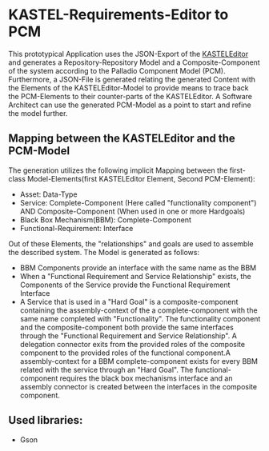 # KASTEL-Requirements-Editor to PCM 
This prototypical Application uses the JSON-Export of the [KASTELEditor](https://github.com/Baakel/KastelEditor) and generates a Repository-Repository Model and a Composite-Component of the system according to the Palladio Component Model (PCM). Furthermore, a JSON-File is generated relating the generated Content with the Elements of the KASTELEditor-Model to provide means to trace back the PCM-Elements to their counter-parts of the KASTELEditor. 
A Software Architect can use the generated PCM-Model as a point to start and refine the model further. 

## Mapping between the KASTELEditor and the PCM-Model
The generation utilizes the following implicit Mapping between the first-class Model-Elements(first KASTELEditor Element, Second PCM-Element):

* Asset: Data-Type
* Service: Complete-Component (Here called "functionality component") AND Composite-Component (When used in one or more Hardgoals)
* Black Box Mechanism(BBM): Complete-Component
* Functional-Requirement: Interface

Out of these Elements, the "relationships" and goals are used to assemble the described system.
The Model is generated as follows: 

* BBM Components provide an interface with the same name as the BBM
* When a "Functional Requirement and Service Relationship" exists, the Components of the Service provide the Functional Requirement Interface
* A Service that is used in a "Hard Goal" is a composite-component containing the assembly-context of the a complete-component with the same name completed with "Functionality". The functionality component and the composite-component both provide the same interfaces through the "Functional Requirement and Service Relationship". A delegation connector exits from the provided roles of the composite component to the provided roles of the functional component.A assembly-context for a BBM complete-component exists for every BBM related with the service through an "Hard Goal". The functional-component requires the black box mechanisms interface and an assembly connector is created between the interfaces in the composite component. 

## Used libraries: 
* Gson 
